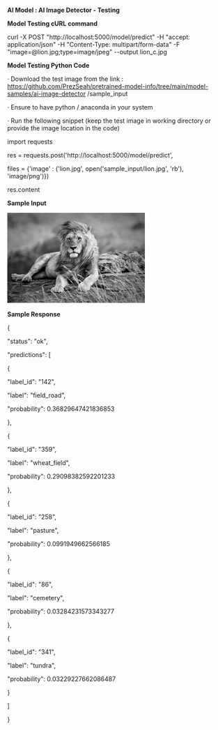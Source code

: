 
**AI Model : AI Image Detector - Testing**

**Model Testing cURL command**

curl -X POST "http://localhost:5000/model/predict" -H "accept: application/json" -H "Content-Type: multipart/form-data" -F "image=@lion.jpg;type\=image/jpeg" --output lion\_c.jpg

**Model Testing Python Code**

· Download the test image from the link :  
https://github.com/PrezSeah/pretrained-model-info/tree/main/model-samples/ai-image-detector /sample\_input

· Ensure to have python / anaconda in your system

· Run the following snippet (keep the test image in working directory or provide the image location in the code)

import requests

res = requests.post('http://localhost:5000/model/predict', 

 files = {'image' : ('lion.jpg', open('sample\_input/lion.jpg', 'rb'), 'image/png')})

res.content  
  

**Sample Input**

![](ai-image-detector-testing_files/image005.jpg)

**Sample Response**

{

 "status": "ok",

 "predictions": \[

 {

 "label\_id": "142",

 "label": "field\_road",

 "probability": 0.36829647421836853

 },

 {

 "label\_id": "359",

 "label": "wheat\_field",

 "probability": 0.29098382592201233

 },

 {

 "label\_id": "258",

 "label": "pasture",

 "probability": 0.0991949662566185

 },

 {

 "label\_id": "86",

 "label": "cemetery",

 "probability": 0.03284231573343277

 },

 {

 "label\_id": "341",

 "label": "tundra",

 "probability": 0.03229227662086487

 }

 \]

}
